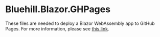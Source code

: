 # Bluehill.Blazor.GHPages

These files are needed to deploy a Blazor WebAssembly app to GitHub Pages. For more information, please see [this link](https://github.com/na1307/blazor-github-pages/blob/main/USAGE.md).
